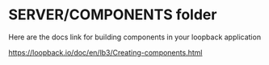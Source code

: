 # SERVER/COMPONENTS folder

Here are the docs link for building components in your loopback application

https://loopback.io/doc/en/lb3/Creating-components.html

